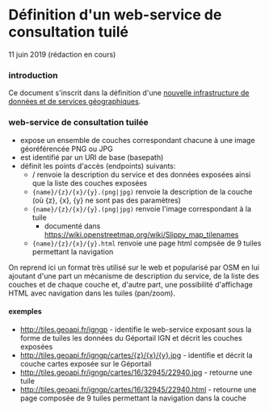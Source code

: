 # Définition d'un web-service de consultation tuilé
11 juin 2019 (rédaction en cours)

### introduction

Ce document s'inscrit dans la définition d'une [nouvelle infrastructure de données et de services géographiques](https://github.com/benoitdavidfr/geoinfra/blob/master/README.md).


### web-service de consultation tuilée<a id='tiles'></a>

- expose un ensemble de couches correspondant chacune à une image géoréférencée PNG ou JPG
- est identifié par un URI de base (basepath)
- définit les points d'accès (endpoints) suivants:
  - / renvoie la description du service et des données exposées ainsi que la liste des couches exposées
  - `{name}/{z}/{x}/{y}.(png|jpg)` renvoie la description de la couche (où {z}, {x}, {y} ne sont pas des paramètres)
  - `{name}/{z}/{x}/{y}.(png|jpg)` renvoie l'image correspondant à la tuile
      - documenté dans <https://wiki.openstreetmap.org/wiki/Slippy_map_tilenames>
  - `{name}/{z}/{x}/{y}.html` renvoie une page html compsée de 9 tuiles permettant la navigation

On reprend ici un format très utilisé sur le web et popularisé par OSM
en lui ajoutant d'une part un mécanisme de description du service, de la liste des couches et de chaque couche
et, d'autre part, une possibilité d'affichage HTML avec navigation dans les tuiles (pan/zoom).

#### exemples

- <http://tiles.geoapi.fr/igngp> - identifie le web-service exposant sous la forme de tuiles les données du Géportail IGN et décrit les couches exposées
- <http://tiles.geoapi.fr/igngp/cartes/{z}/{x}/{y}.jpg> - identifie et décrit la couche cartes exposée sur le Géportail
- <http://tiles.geoapi.fr/igngp/cartes/16/32945/22940.jpg> - retourne une tuile
- <http://tiles.geoapi.fr/igngp/cartes/16/32945/22940.html> - retourne une page composée de 9 tuiles
  permettant la navigation dans la couche

